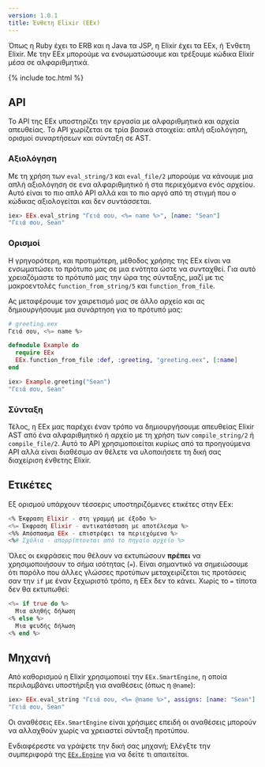 ```yaml
---
version: 1.0.1
title: Ένθετη Elixir (EEx)
---
```


Όπως η Ruby έχει το ERB και η Java τα JSP, η Elixir έχει τα EEx, ή Ένθετη Elixir.  Με την EEx μπορούμε να ενσωματώσουμε και τρέξουμε κώδικα Elixir μέσα σε αλφαριθμητικά.

{% include toc.html %}

## API

Το API της EEx υποστηρίζει την εργασία με αλφαριθμητικά και αρχεία απευθείας.  Το API χωρίζεται σε τρία βασικά στοιχεία: απλή αξιολόγηση, ορισμοί συναρτήσεων και σύνταξη σε AST.

### Αξιολόγηση

Με τη χρήση των `eval_string/3` και `eval_file/2` μπορούμε να κάνουμε μια απλή αξιολόγηση σε ενα αλφαριθμητικό ή στα περιεχόμενα ενός αρχείου.  Αυτό είναι το πιο απλό API αλλά και το πιο αργό από τη στιγμή που ο κώδικας αξιολογείται και δεν συντάσσεται.

```elixir
iex> EEx.eval_string "Γειά σου, <%= name %>", [name: "Sean"]
"Γειά σου, Sean"
```

### Ορισμοί

Η γρηγορότερη, και προτιμότερη, μέθοδος χρήσης της EEx είναι να ενσωματώσει το πρότυπο μας σε μια ενότητα ώστε να συνταχθεί.  Για αυτό χρειαζόμαστε το πρότυπό μας την ώρα της σύνταξης, μαζί με τις μακροεντολές `function_from_string/5` και `function_from_file`.

Ας μεταφέρουμε τον χαιρετισμό μας σε άλλο αρχείο και ας δημιουργήσουμε μια συνάρτηση για το πρότυπό μας:

```elixir
# greeting.eex
Γειά σου, <%= name %>

defmodule Example do
  require EEx
  EEx.function_from_file :def, :greeting, "greeting.eex", [:name]
end

iex> Example.greeting("Sean")
"Γειά σου, Sean"
```

### Σύνταξη

Τέλος, η EEx μας παρέχει έναν τρόπο να δημιουργήσουμε απευθείας Elixir AST από ένα αλφαριθμητικό ή αρχείο με τη χρήση των `compile_string/2` ή `compile_file/2`.  Αυτό το API χρησιμοποιείται κυρίως από τα προηγούμενα API αλλά είναι διαθέσιμο  αν θέλετε να υλοποιήσετε τη δική σας διαχείριση ένθετης Elixir.

## Ετικέτες

Εξ ορισμού υπάρχουν τέσσερις υποστηριζόμενες ετικέτες στην EEx:

```elixir
<% Έκφραση Elixir - στη γραμμή με έξοδο %>
<%= Έκφραση Elixir - αντικατάσταση με αποτέλεσμα %>
<%% Απόσπασμα EEx - επιστρέφει τα περιεχόμενα %>
<%# Σχόλια - απορρίπτονται από το πηγαίο αρχείο %>
```

Όλες οι εκφράσεις που θέλουν να εκτυπώσουν __πρέπει__ να χρησιμοποιήσουν το σήμα ισότητας (`=`).  Είναι σημαντικό να σημειώσουμε ότι παρόλο που άλλες γλώσσες προτύπων μεταχειρίζεται τις προτάσεις σαν την `if` με έναν ξεχωριστό τρόπο, η EEx δεν το κάνει.  Χωρίς το `=` τίποτα δεν θα εκτυπωθεί:

```elixir
<%= if true do %>
  Μια αληθής δήλωση
<% else %>
  Μια ψευδής δήλωση
<% end %>
```

## Μηχανή

Από καθορισμού η Elixir χρησιμοποιεί την `EEx.SmartEngine`, η οποία περιλαμβάνει υποστήριξη για αναθέσεις (όπως η `@name`):

```elixir
iex> EEx.eval_string "Γειά σου, <%= @name %>", assigns: [name: "Sean"]
"Γειά σου, Sean"
```

Οι αναθέσεις `EEx.SmartEngine` είναι χρήσιμες επειδή οι αναθέσεις μπορούν να αλλαχθούν χωρίς να χρειαστεί σύνταξη προτύπου.

Ενδιαφέρεστε να γράψετε την δική σας μηχανή;  Ελέγξτε την συμπεριφορά της [`EEx.Engine`](https://hexdocs.pm/eex/EEx.Engine.html) για να δείτε τι απαιτείται.
